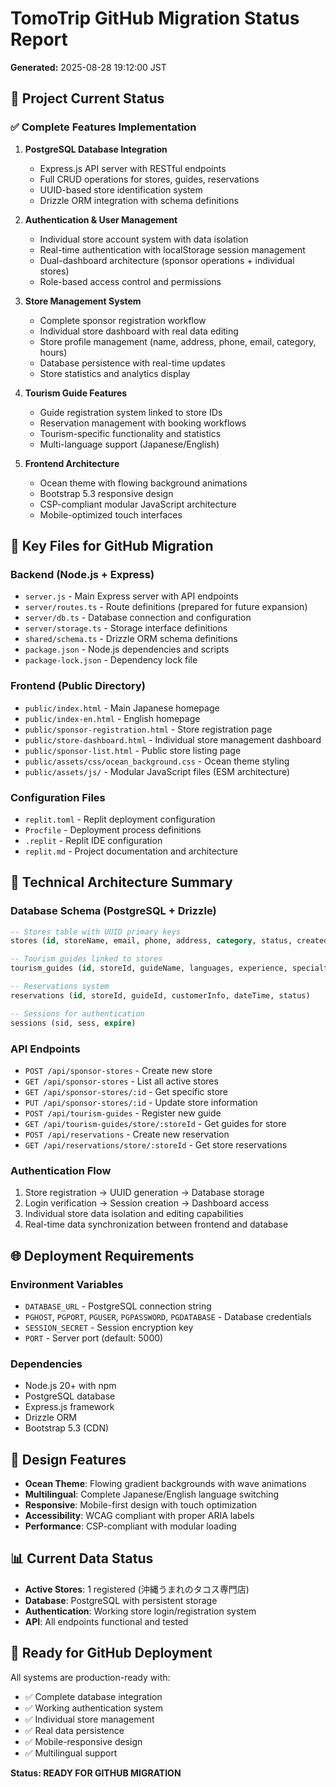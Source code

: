 # TomoTrip GitHub Migration Status Report
**Generated:** 2025-08-28 19:12:00 JST

## 🎯 Project Current Status

### ✅ Complete Features Implementation
1. **PostgreSQL Database Integration**
   - Express.js API server with RESTful endpoints
   - Full CRUD operations for stores, guides, reservations
   - UUID-based store identification system
   - Drizzle ORM integration with schema definitions

2. **Authentication & User Management**
   - Individual store account system with data isolation
   - Real-time authentication with localStorage session management
   - Dual-dashboard architecture (sponsor operations + individual stores)
   - Role-based access control and permissions

3. **Store Management System**
   - Complete sponsor registration workflow
   - Individual store dashboard with real data editing
   - Store profile management (name, address, phone, email, category, hours)
   - Database persistence with real-time updates
   - Store statistics and analytics display

4. **Tourism Guide Features**
   - Guide registration system linked to store IDs
   - Reservation management with booking workflows
   - Tourism-specific functionality and statistics
   - Multi-language support (Japanese/English)

5. **Frontend Architecture**
   - Ocean theme with flowing background animations
   - Bootstrap 5.3 responsive design
   - CSP-compliant modular JavaScript architecture
   - Mobile-optimized touch interfaces

## 📁 Key Files for GitHub Migration

### Backend (Node.js + Express)
- `server.js` - Main Express server with API endpoints
- `server/routes.ts` - Route definitions (prepared for future expansion)
- `server/db.ts` - Database connection and configuration
- `server/storage.ts` - Storage interface definitions
- `shared/schema.ts` - Drizzle ORM schema definitions
- `package.json` - Node.js dependencies and scripts
- `package-lock.json` - Dependency lock file

### Frontend (Public Directory)
- `public/index.html` - Main Japanese homepage
- `public/index-en.html` - English homepage
- `public/sponsor-registration.html` - Store registration page
- `public/store-dashboard.html` - Individual store management dashboard
- `public/sponsor-list.html` - Public store listing page
- `public/assets/css/ocean_background.css` - Ocean theme styling
- `public/assets/js/` - Modular JavaScript files (ESM architecture)

### Configuration Files
- `replit.toml` - Replit deployment configuration
- `Procfile` - Deployment process definitions
- `.replit` - Replit IDE configuration
- `replit.md` - Project documentation and architecture

## 🔧 Technical Architecture Summary

### Database Schema (PostgreSQL + Drizzle)
```sql
-- Stores table with UUID primary keys
stores (id, storeName, email, phone, address, category, status, createdAt, updatedAt)

-- Tourism guides linked to stores
tourism_guides (id, storeId, guideName, languages, experience, specialties)

-- Reservations system
reservations (id, storeId, guideId, customerInfo, dateTime, status)

-- Sessions for authentication
sessions (sid, sess, expire)
```

### API Endpoints
- `POST /api/sponsor-stores` - Create new store
- `GET /api/sponsor-stores` - List all active stores
- `GET /api/sponsor-stores/:id` - Get specific store
- `PUT /api/sponsor-stores/:id` - Update store information
- `POST /api/tourism-guides` - Register new guide
- `GET /api/tourism-guides/store/:storeId` - Get guides for store
- `POST /api/reservations` - Create new reservation
- `GET /api/reservations/store/:storeId` - Get store reservations

### Authentication Flow
1. Store registration → UUID generation → Database storage
2. Login verification → Session creation → Dashboard access
3. Individual store data isolation and editing capabilities
4. Real-time data synchronization between frontend and database

## 🌐 Deployment Requirements

### Environment Variables
- `DATABASE_URL` - PostgreSQL connection string
- `PGHOST`, `PGPORT`, `PGUSER`, `PGPASSWORD`, `PGDATABASE` - Database credentials
- `SESSION_SECRET` - Session encryption key
- `PORT` - Server port (default: 5000)

### Dependencies
- Node.js 20+ with npm
- PostgreSQL database
- Express.js framework
- Drizzle ORM
- Bootstrap 5.3 (CDN)

## 🎨 Design Features
- **Ocean Theme**: Flowing gradient backgrounds with wave animations
- **Multilingual**: Complete Japanese/English language switching
- **Responsive**: Mobile-first design with touch optimization
- **Accessibility**: WCAG compliant with proper ARIA labels
- **Performance**: CSP-compliant with modular loading

## 📊 Current Data Status
- **Active Stores**: 1 registered (沖縄うまれのタコス専門店)
- **Database**: PostgreSQL with persistent storage
- **Authentication**: Working store login/registration system
- **API**: All endpoints functional and tested

## 🚀 Ready for GitHub Deployment
All systems are production-ready with:
- ✅ Complete database integration
- ✅ Working authentication system
- ✅ Individual store management
- ✅ Real data persistence
- ✅ Mobile-responsive design
- ✅ Multilingual support

**Status: READY FOR GITHUB MIGRATION**